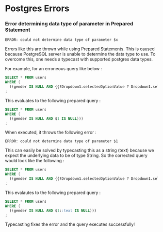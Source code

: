 # Postgres Errors


### Error determining data type of parameter in Prepared Statement


```
ERROR: could not determine data type of parameter $x
```

Errors like this are thrown while using Prepared Statements. This is caused because PostgreSQL server is unable to determine the data type to use. To overcome this, one needs a typecast with supported postgres data types.

For example, for an erroneous query like below : 

```sql
SELECT * FROM users 
WHERE (
  ((gender IS NULL AND {{!Dropdown1.selectedOptionValue ? Dropdown1.selectedOptionValue : null }} IS NULL)))
;
```

This evaluates to the following prepared query : 
```sql
SELECT * FROM users 
WHERE (
  ((gender IS NULL AND $1 IS NULL)))
;
```

When executed, it throws the following error :
```
ERROR: could not determine data type of parameter $1
```

This can easily be solved by typecasting this as a string (text) because we expect the underlying data to be of type String. So the corrected query would look like the following :

```sql
SELECT * FROM users 
WHERE (
  ((gender IS NULL AND {{!Dropdown1.selectedOptionValue ? Dropdown1.selectedOptionValue : null }}::text IS NULL)))
;
```

This evalautes to the following prepared query : 
```sql
SELECT * FROM users 
WHERE (
  ((gender IS NULL AND $1::text IS NULL)))
;
```

Typecasting fixes the error and the query executes successfully!

